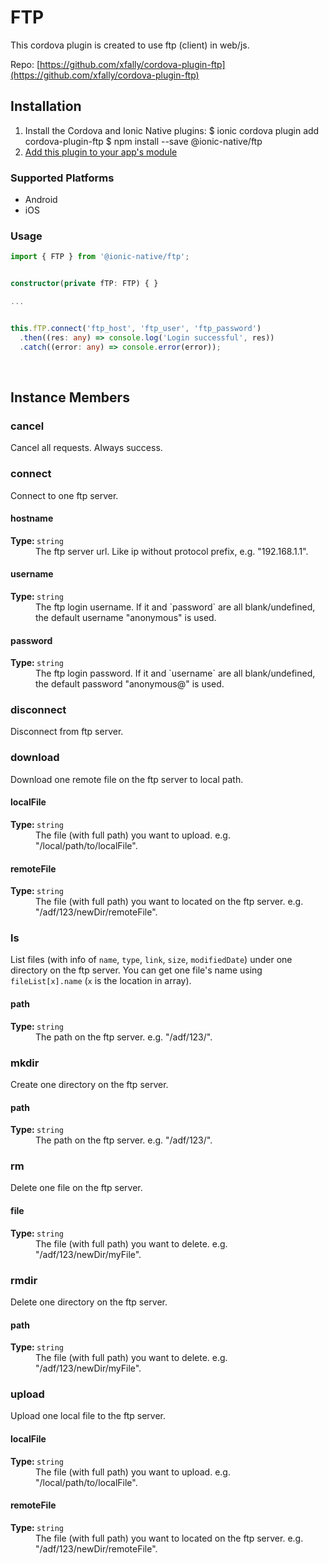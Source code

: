 # FTP 


This cordova plugin is created to use ftp (client) in web/js.


Repo: [https://github.com/xfally/cordova-plugin-ftp](https://github.com/xfally/cordova-plugin-ftp)



## Installation 

<ol>
<li>Install the Cordova and Ionic Native plugins:
<code-block language="shell">$ ionic cordova plugin add cordova-plugin-ftp
$ npm install --save @ionic-native/ftp
</code-block>
</li>
<li><a href="/docs/native/#Add_Plugins_to_Your_App_Module">Add this plugin to your app's module</a></li>
</ol>



### Supported Platforms

* Android
* iOS




### Usage


```typescript
import { FTP } from '@ionic-native/ftp';


constructor(private fTP: FTP) { }

...


this.fTP.connect('ftp_host', 'ftp_user', 'ftp_password')
  .then((res: any) => console.log('Login successful', res))
  .catch((error: any) => console.error(error));

```




<p><br></p>

## Instance Members

### cancel

Cancel all requests. Always success.

### connect

Connect to one ftp server.

<dl>
<dt><h4>hostname</h4><strong>Type: </strong><code>string</code></dt>
<dd>The ftp server url. Like ip without protocol prefix, e.g. "192.168.1.1".</dd><dt><h4>username</h4><strong>Type: </strong><code>string</code></dt>
<dd>The ftp login username. If it and `password` are all blank/undefined, the default username "anonymous" is used.</dd><dt><h4>password</h4><strong>Type: </strong><code>string</code></dt>
<dd>The ftp login password. If it and `username` are all blank/undefined, the default password "anonymous@" is used.</dd>
</dl>

### disconnect

Disconnect from ftp server.

### download

Download one remote file on the ftp server to local path.

<dl>
<dt><h4>localFile</h4><strong>Type: </strong><code>string</code></dt>
<dd>The file (with full path) you want to upload. e.g. "/local/path/to/localFile".</dd><dt><h4>remoteFile</h4><strong>Type: </strong><code>string</code></dt>
<dd>The file (with full path) you want to located on the ftp server. e.g. "/adf/123/newDir/remoteFile".</dd>
</dl>

### ls

List files (with info of `name`, `type`, `link`, `size`, `modifiedDate`) under one directory on the ftp server.
You can get one file's name using `fileList[x].name` (`x` is the location in array).

<dl>
<dt><h4>path</h4><strong>Type: </strong><code>string</code></dt>
<dd>The path on the ftp server. e.g. "/adf/123/".</dd>
</dl>

### mkdir

Create one directory on the ftp server.

<dl>
<dt><h4>path</h4><strong>Type: </strong><code>string</code></dt>
<dd>The path on the ftp server. e.g. "/adf/123/".</dd>
</dl>

### rm

Delete one file on the ftp server.

<dl>
<dt><h4>file</h4><strong>Type: </strong><code>string</code></dt>
<dd>The file (with full path) you want to delete. e.g. "/adf/123/newDir/myFile".</dd>
</dl>

### rmdir

Delete one directory on the ftp server.

<dl>
<dt><h4>path</h4><strong>Type: </strong><code>string</code></dt>
<dd>The file (with full path) you want to delete. e.g. "/adf/123/newDir/myFile".</dd>
</dl>

### upload

Upload one local file to the ftp server.

<dl>
<dt><h4>localFile</h4><strong>Type: </strong><code>string</code></dt>
<dd>The file (with full path) you want to upload. e.g. "/local/path/to/localFile".</dd><dt><h4>remoteFile</h4><strong>Type: </strong><code>string</code></dt>
<dd>The file (with full path) you want to located on the ftp server. e.g. "/adf/123/newDir/remoteFile".</dd>
</dl>

<p><br></p>


